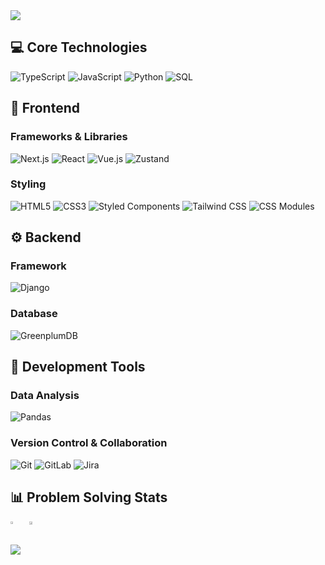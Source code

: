 <div>
  <img src="https://capsule-render.vercel.app/api?type=waving&color=0:004C5C,50:086F83,100:0A9396&height=200&section=header&&animation=fadeIn&fontColor=ffffff" />

## 💻 Core Technologies

![TypeScript](https://img.shields.io/badge/TypeScript-3178C6?style=for-the-badge&logo=typescript&logoColor=white)
![JavaScript](https://img.shields.io/badge/JavaScript-F7DF1E?style=for-the-badge&logo=JavaScript&logoColor=black)
![Python](https://img.shields.io/badge/Python-3776AB?style=for-the-badge&logo=python&logoColor=white)
![SQL](https://img.shields.io/badge/SQL-4479A1?style=for-the-badge&logo=sql&logoColor=white)

## 🎨 Frontend

### Frameworks & Libraries

![Next.js](https://img.shields.io/badge/NEXT.js-000000?style=for-the-badge&logo=nextdotjs&logoColor=white)
![React](https://img.shields.io/badge/React-61DAFB?style=for-the-badge&logo=react&logoColor=black)
![Vue.js](https://img.shields.io/badge/Vue.js-4FC08D?style=for-the-badge&logo=vuedotjs&logoColor=white)
![Zustand](https://img.shields.io/badge/Zustand-4C433C?style=for-the-badge&logoColor=black)

### Styling

![HTML5](https://img.shields.io/badge/HTML5-E34F26?style=for-the-badge&logo=html5&logoColor=white)
![CSS3](https://img.shields.io/badge/CSS3-1572B6?style=for-the-badge&logo=css3&logoColor=white)
![Styled Components](https://img.shields.io/badge/styled--components-DB7093?style=for-the-badge&logo=styledcomponents&logoColor=white)
![Tailwind CSS](https://img.shields.io/badge/Tailwind_CSS-06B6D4?style=for-the-badge&logo=tailwindcss&logoColor=white)
![CSS Modules](https://img.shields.io/badge/CSS_Modules-000000?style=for-the-badge&logo=cssmodules&logoColor=white)

## ⚙️ Backend

### Framework

![Django](https://img.shields.io/badge/django-092E20?style=for-the-badge&logo=django&logoColor=white)

### Database

![GreenplumDB](https://img.shields.io/badge/Greenplum-89B941?style=for-the-badge&logo=data:image/svg+xml;base64,PHN2ZyB4bWxucz0iaHR0cDovL3d3dy53My5vcmcvMjAwMC9zdmciIHZpZXdCb3g9IjAgMCAyNCAyNCI+PC9zdmc+&logoColor=white)

## 🔧 Development Tools

### Data Analysis

![Pandas](https://img.shields.io/badge/Pandas-150458?style=for-the-badge&logo=pandas&logoColor=white)

### Version Control & Collaboration

![Git](https://img.shields.io/badge/Git-F05032?style=for-the-badge&logo=git&logoColor=white)
![GitLab](https://img.shields.io/badge/GitLab-FC6D26?style=for-the-badge&logo=gitlab&logoColor=white)
![Jira](https://img.shields.io/badge/Jira-0052CC?style=for-the-badge&logo=jirasoftware&logoColor=white)

## 📊 Problem Solving Stats

<div style="display: flex; gap: 10px;">
  <a href="https://solved.ac/jykim00324/">
    <img src="http://mazassumnida.wtf/api/v2/generate_badge?boj=jykim00324" width="41%" />
  </a>
  <a href="https://leetcode.com/jykim00324/">
    <img src="https://leetcard.jacoblin.cool/jykim00324?theme=dark" width="50%" />
  </a>
</div>

<br />

<div>
  <img src="https://capsule-render.vercel.app/api?type=waving&color=0:004C5C,50:086F83,100:0A9396&height=200&section=footer" />
</div>
</div>
